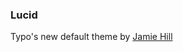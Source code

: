 ### Lucid

Typo's new default theme by [Jamie Hill][1]

[1]: http://www.soniciq.com/ "SonicIQ - Media Development"
